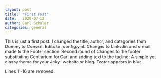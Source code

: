 ```yaml
---
layout: post
title:  "First Post"
date:   2020-07-12
author: Carl Schuler
categories: general
---
```


This is just a first post. I changed the title, author, and categories from Dummy to General. Edits to _config.yml. Changes to Linkedin and e-mail made to the Footer section. 
Second round of Changes to the footer: substituting Centrarium for Carl and adding text to the tagline: A simple yet classy theme for your Jekyll website or blog.
 Footer appears in blue. 

Lines 11-16 are removed. 
